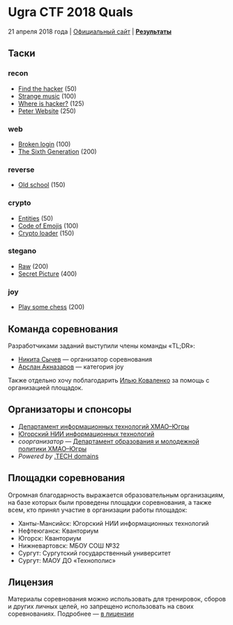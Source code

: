 # Ugra CTF 2018 Quals

21 апреля 2018 года | [Официальный сайт](https://ugractf.ru) | **[Результаты](SCOREBOARD.md)**

## Таски

### recon

* [Find the hacker](social/) (50)
* [Strange music](music/) (100)
* [Where is hacker?](address/) (125)
* [Peter Website](petersite/) (250)

### web

* [Broken login](session/) (100)
* [The Sixth Generation](six/) (200)

### reverse

* [Old school](oldschool/) (150)

### crypto

* [Entities](entities/) (50)
* [Code of Emojis](emoji/) (100)
* [Crypto loader](cryptoloader/) (150)

### stegano

* [Raw](raw/) (200)
* [Secret Picture](secretpng/) (400)

### joy

* [Play some chess](chess/) (200)

## Команда соревнования

Разработчиками заданий выступили члены команды «TL;DR»:

* [Никита Сычев](https://t.me/nsychev) — организатор соревнования
* [Арслан Акназаров](https://t.me/arimionim) — категория joy

Также отдельно хочу поблагодарить [Илью Коваленко](https://t.me/ilya8960) за помощь с организацией площадок.

## Организаторы и спонсоры

* [Департамент информационных технологий ХМАО–Югры](https://depit.admhmao.ru/)
* [Югорский НИИ информационных технологий](https://uriit.ru/)
* *соорганизатор* — [Департамент образования и молодежной политики ХМАО–Югры](http://doinhmao.ru/)
* *Powered by* [.TECH domains](http://get.tech)

## Площадки соревнования

Огромная благодарность выражается образовательным организациям, на базе которых были проведены площадки соревнования, а также всем, кто принял участие в организации работы площадок:

* Ханты-Мансийск: Югорский НИИ информационных технологий
* Нефтеюганск: Кванториум
* Югорск: Кванториум
* Нижневартовск: МБОУ СОШ №32
* Сургут: Сургутский государственный университет
* Сургут: МАОУ ДО «Технополис»

## Лицензия

Материалы соревнования можно использовать для тренировок, сборов и других личных целей, но запрещено использовать на своих соревнованиях. Подробнее — [в лицензии](LICENSE)

